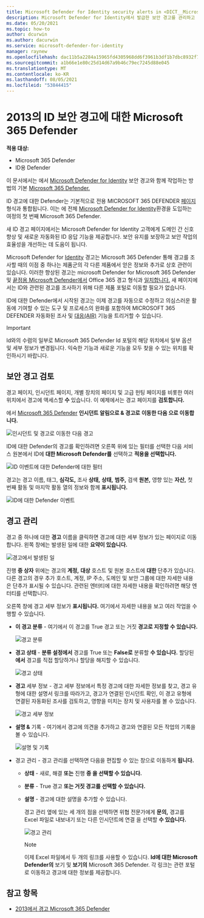 ```yaml
---
title: Microsoft Defender for Identity security alerts in <DICT__Microsoft⚐365⚐Defender>Microsoft 365 Defender</DICT__Microsoft⚐365⚐Defender>
description: Microsoft Defender for Identity에서 발급한 보안 경고를 관리하고 검토하는 방법을 Microsoft 365 Defender
ms.date: 05/20/2021
ms.topic: how-to
author: dcurwin
ms.author: dacurwin
ms.service: microsoft-defender-for-identity
manager: raynew
ms.openlocfilehash: dac11b5a2284a15965fd4305968dd6f3961b3df1b7dbc8932f7fec7944714353
ms.sourcegitcommit: a1b66e1e80c25d14d67a9b46c79ec7245d88e045
ms.translationtype: MT
ms.contentlocale: ko-KR
ms.lasthandoff: 08/05/2021
ms.locfileid: "53844415"
---
```

# <a name="defender-for-identity-security-alerts-in-microsoft-365-defender"></a>2013의 ID 보안 경고에 대한 Microsoft 365 Defender

**적용 대상:**

- Microsoft 365 Defender
- ID용 Defender

이 문서에서는 에서 [Microsoft Defender for Identity](/defender-for-identity) 보안 경고와 함께 작업하는 방법의 기본 [Microsoft 365 Defender.](/microsoft-365/security/defender/overview-security-center)

ID 경고에 대한 Defender는 기본적으로 전용 MICROSOFT 365 DEFENDER [페이지](https://security.microsoft.com) 형식과 통합됩니다. 이는 에 전체 [Microsoft Defender for Identity](/defender-for-identity/defender-for-identity-in-microsoft-365-defender)환경을 도입하는 여정의 첫 번째 Microsoft 365 Defender.

새 ID 경고 페이지에서는 Microsoft Defender for Identity 고객에게 도메인 간 신호 향상 및 새로운 자동화된 ID 응답 기능을 제공합니다. 보안 유지를 보장하고 보안 작업의 효율성을 개선하는 데 도움이 됩니다.

Microsoft Defender for [Identity](/microsoft-365/security/defender/microsoft-365-defender) 경고는 Microsoft 365 Defender 통해 경고를 조사할 때의 이점 중 하나는 제품군의 각 다른 제품에서 얻은 정보와 추가로 상호 관련이 있습니다. 이러한 향상된 경고는 microsoft Defender for Microsoft 365 Defender 및 [끝점용 Microsoft Defender에서](/microsoft-365/security/office-365-security) Office 365 경고 형식과 [일치합니다.](/microsoft-365/security/defender-endpoint) 새 페이지에서는 ID와 관련된 경고를 조사하기 위해 다른 제품 포털로 이동할 필요가 없습니다.

ID에 대한 Defender에서 시작된 경고는 이제 경고를 자동으로 수정하고 의심스러운 활동에 기여할 수 있는 도구 및 프로세스의 완화를 포함하여 MICROSOFT 365 DEFENDER 자동화된 조사 및 [대응(AIR)](/microsoft-365/security/defender/m365d-autoir) 기능을 트리거할 수 있습니다.

> [!IMPORTANT]
> Id와의 수렴의 일부로 Microsoft 365 Defender Id 포털의 해당 위치에서 일부 옵션 및 세부 정보가 변경됩니다. 익숙한 기능과 새로운 기능을 모두 찾을 수 있는 위치를 확인하시기 바랍니다.

## <a name="review-security-alerts"></a>보안 경고 검토

경고 페이지, 인시던트 페이지,  개별 장치의  페이지 및 고급 헌팅 페이지를 비롯한 여러 위치에서 경고에 액세스할 **수** 있습니다.  이 예제에서는 경고 페이지를 **검토합니다.**

에서 [Microsoft 365 Defender](https://security.microsoft.com/) **인시던트 알림으로 & 경고로** **이동한 다음 으로 이동합니다.**

![인시던트 및 경고로 이동한 다음 경고](../../media/defender-identity/incidents-alerts.png)

ID에 대한 Defender의 경고를 확인하려면 오른쪽 위에 있는  필터를 선택한 다음 서비스 원본에서 ID에 **대한 Microsoft Defender를** 선택하고 **적용을 선택합니다.**

![ID 이벤트에 대한 Defender에 대한 필터](../../media/defender-identity/filter-defender-for-identity.png)

경고는 경고 이름, 태그, **심각도,** 조사  **상태,** **상태,** **범주,** 검색 **원본,** 영향 있는 **자산,** 첫 번째 활동 및 마지막 활동 열의 정보와 함께 **표시됩니다.** 

![ID에 대한 Defender 이벤트](../../media/defender-identity/filtered-alerts.png)

## <a name="manage-alerts"></a>경고 관리

경고 중 하나에 대한 **경고** 이름을 클릭하면 경고에 대한 세부 정보가 있는 페이지로 이동합니다. 왼쪽 창에는 발생된 일에 대한 **요약이 있습니다.**

![경고에서 발생된 일](../../media/defender-identity/what-happened.png)

진행 **중 상자** 위에는 경고의 **계정,** **대상** 호스트 및 원본 호스트에 **대한** 단추가 있습니다. 다른 경고의 경우 추가 호스트, 계정, IP 주소, 도메인 및 보안 그룹에 대한 자세한 내용은 단추가 표시될 수 있습니다. 관련된 엔터티에 대한 자세한 내용을 확인하려면 해당 엔터티를 선택합니다.

오른쪽 창에 경고 세부 정보가 **표시됩니다.** 여기에서 자세한 내용을 보고 여러 작업을 수행할 수 있습니다.

- **이 경고 분류** - 여기에서 이 경고를 True 경고 또는 거짓 **경고로 지정할** **수 있습니다.**

    ![경고 분류](../../media/defender-identity/classify-alert.png)

- **경고 상태** - **분류 설정에서** 경고를 True 또는 **False로** 분류할 **수 있습니다.** 할당된 **에서** 경고를 직접 할당하거나 할당을 해지할 수 있습니다.

    ![경고 상태](../../media/defender-identity/alert-state.png)

- **경고** 세부 정보 - 경고 세부 정보에서 특정 경고에 대한 자세한 정보를 찾고, 경고 유형에 대한 설명서 링크를 따라가고, 경고가 연결된 인시던트 확인, 이 경고 유형에 연결된 자동화된 조사를 검토하고, 영향을 미치는 장치 및 사용자를 볼 수 있습니다.

    ![경고 세부 정보](../../media/defender-identity/alert-details.png)

- **설명 &** 기록 - 여기에서 경고에 의견을 추가하고 경고와 연결된 모든 작업의 기록을 볼 수 있습니다.

    ![설명 및 기록](../../media/defender-identity/comments-history.png)

- 경고 관리 - 경고 관리를 선택하면 다음을 편집할 수 있는 창으로 이동하게 **됩니다.**
  - **상태** - 새로, 해결 **또는** 진행 **중 을 선택할 수 있습니다.** 
  - **분류** - True 경고 **또는 거짓 경고를** **선택할 수 있습니다.**
  - **설명** - 경고에 대한 설명을 추가할 수 있습니다.

    경고 관리 옆에 있는 세 개의 점을 선택하면 위협 전문가에게 **문의,** 경고를 Excel 파일로 내보내기 또는 다른 인시던트에 연결 을 선택할 **수 있습니다.** 

    ![경고 관리](../../media/defender-identity/manage-alert.png)

    > [!NOTE]
    > 이제 Excel 파일에서 두 개의 링크를 사용할 수 있습니다. **Id에 대한 Microsoft Defender의** 보기 및 **보기의** Microsoft 365 Defender. 각 링크는 관련 포털로 이동하고 경고에 대한 정보를 제공합니다.

## <a name="see-also"></a>참고 항목

- [2013에서 경고 Microsoft 365 Defender](../defender/investigate-alerts.md)
